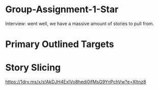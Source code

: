 # Group-Assignment-1-Star
Interview: went well, we have a massive amount of stories to pull from.

# Primary Outlined Targets

# Story Slicing
[https://1drv.ms/x/s!AkDJH4ExIVo8hedi0ifMsG9YnPchVw?e=Xltnz8
](https://onedrive.live.com/edit?id=3C5A2131811FC940!95204&resid=3C5A2131811FC940!95204&ithint=file%2cxlsx&authkey=!ABr06iYIycLPXmQ&wdo=2&cid=3c5a2131811fc940)
